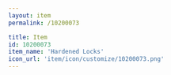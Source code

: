 ```yaml
---
layout: item
permalink: /10200073

title: Item
id: 10200073
item_name: 'Hardened Locks'
icon_url: 'item/icon/customize/10200073.png'
---
```

